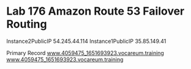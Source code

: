 # Lab 176 Amazon Route 53 Failover Routing

Instance2PublicIP	54.245.44.114
Instance1PublicIP	35.85.149.41

Primary Record      www.4059475_1651693923.vocareum.training
www.4059475_1651693923.vocareum.training